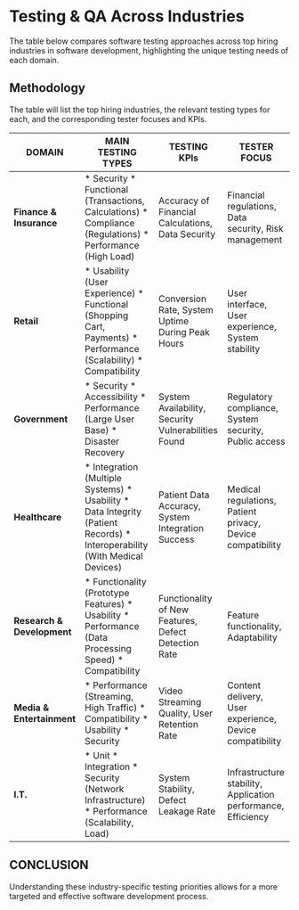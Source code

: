 # Testing & QA Across Industries

The table below compares software testing approaches across top hiring industries in software development, highlighting the unique testing needs of each domain.

## Methodology

The table will list the top hiring industries, the relevant testing types for each, and the corresponding tester focuses and KPIs.


| DOMAIN | MAIN TESTING TYPES | TESTING KPIs | TESTER FOCUS |
|-------|-------------------|------------------|------------|
| **Finance & Insurance** | * Security * Functional (Transactions, Calculations) * Compliance (Regulations) * Performance (High Load) | Accuracy of Financial Calculations, Data Security | Financial regulations, Data security, Risk management |
| **Retail** | * Usability (User Experience) * Functional (Shopping Cart, Payments) * Performance  (Scalability) * Compatibility  | Conversion Rate, System Uptime During Peak Hours | User interface, User experience, System stability |
| **Government** | * Security  * Accessibility  * Performance  (Large User Base) * Disaster Recovery  | System Availability, Security Vulnerabilities Found | Regulatory compliance, System security, Public access |
| **Healthcare** | * Integration  (Multiple Systems) * Usability  * Data Integrity  (Patient Records) * Interoperability  (With Medical Devices) | Patient Data Accuracy, System Integration Success | Medical regulations, Patient privacy, Device compatibility |
| **Research & Development** | * Functionality  (Prototype Features) * Usability  * Performance  (Data Processing Speed) * Compatibility  | Functionality of New Features, Defect Detection Rate |Feature functionality, Adaptability |
| **Media & Entertainment** | * Performance  (Streaming, High Traffic) * Compatibility  * Usability  * Security  | Video Streaming Quality, User Retention Rate | Content delivery, User experience, Device compatibility |
| **I.T.** | * Unit  * Integration  * Security  (Network Infrastructure) * Performance  (Scalability, Load) | System Stability, Defect Leakage Rate | Infrastructure stability, Application performance, Efficiency |

## CONCLUSION
Understanding these industry-specific testing priorities allows for a more targeted and effective software development process.
